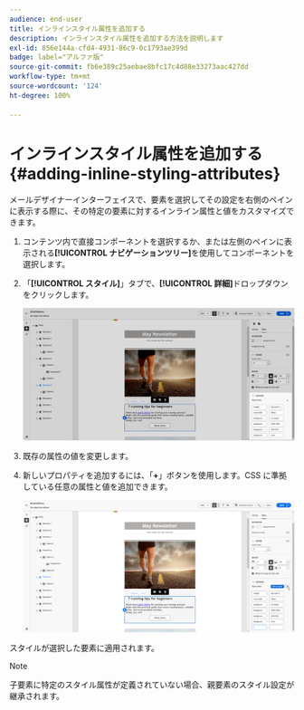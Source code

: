 ```yaml
---
audience: end-user
title: インラインスタイル属性を追加する
description: インラインスタイル属性を追加する方法を説明します
exl-id: 856e144a-cfd4-4931-86c9-0c1793ae399d
badge: label="アルファ版"
source-git-commit: fb6e389c25aebae8bfc17c4d88e33273aac427dd
workflow-type: tm+mt
source-wordcount: '124'
ht-degree: 100%

---
```



# インラインスタイル属性を追加する {#adding-inline-styling-attributes}

メールデザイナーインターフェイスで、要素を選択してその設定を右側のペインに表示する際に、その特定の要素に対するインライン属性と値をカスタマイズできます。

1. コンテンツ内で直接コンポーネントを選択するか、または左側のペインに表示される&#x200B;**[!UICONTROL ナビゲーションツリー]**&#x200B;を使用してコンポーネントを選択します。

1. 「**[!UICONTROL スタイル]**」タブで、**[!UICONTROL 詳細]**&#x200B;ドロップダウンをクリックします。

   ![](assets/styles_1.png)

1. 既存の属性の値を変更します。

1. 新しいプロパティを追加するには、「**+**」ボタンを使用します。CSS に準拠している任意の属性と値を追加できます。

   ![](assets/styles_2.png)

スタイルが選択した要素に適用されます。

>[!NOTE]
>
>子要素に特定のスタイル属性が定義されていない場合、親要素のスタイル設定が継承されます。

